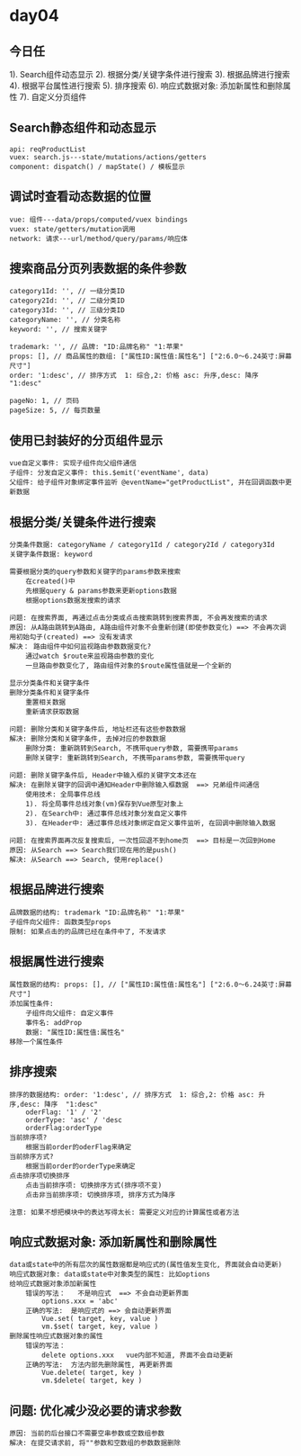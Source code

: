 # day04

## 今日任
  1). Search组件动态显示
  2). 根据分类/关键字条件进行搜索
  3). 根据品牌进行搜索
  4). 根据平台属性进行搜索
  5). 排序搜索
  6). 响应式数据对象: 添加新属性和删除属性
  7). 自定义分页组件

## Search静态组件和动态显示
	api: reqProductList
	vuex: search.js---state/mutations/actions/getters
	component: dispatch() / mapState() / 模板显示

## 调试时查看动态数据的位置
	vue: 组件---data/props/computed/vuex bindings
	vuex: state/getters/mutation调用
	network: 请求---url/method/query/params/响应体

## 搜索商品分页列表数据的条件参数
	category1Id: '', // 一级分类ID
	category2Id: '', // 二级分类ID
	category3Id: '', // 三级分类ID
	categoryName: '', // 分类名称
	keyword: '', // 搜索关键字

	trademark: '', // 品牌: "ID:品牌名称" "1:苹果"
	props: [], // 商品属性的数组: ["属性ID:属性值:属性名"] ["2:6.0～6.24英寸:屏幕尺寸"]
	order: '1:desc', // 排序方式  1: 综合,2: 价格 asc: 升序,desc: 降序  "1:desc"

	pageNo: 1, // 页码
	pageSize: 5, //	每页数量

## 使用已封装好的分页组件显示
	vue自定义事件: 实现子组件向父组件通信
	子组件: 分发自定义事件: this.$emit('eventName', data)
	父组件: 给子组件对象绑定事件监听 @eventName="getProductList", 并在回调函数中更新数据

## 根据分类/关键条件进行搜索
	分类条件数据: categoryName / category1Id / category2Id / category3Id
	关键字条件数据: keyword

	需要根据分类的query参数和关键字的params参数来搜索
		在created()中
		先根据query & params参数来更新options数据
		根据options数据发搜索的请求
	
	问题: 在搜索界面, 再通过点击分类或点击搜索跳转到搜索界面, 不会再发搜索的请求
	原因: 从A路由跳转到A路由, A路由组件对象不会重新创建(即使参数变化) ==> 不会再次调用初始勾子(created) ==> 没有发请求
	解决： 路由组件中如何监视路由参数数据变化?
		通过watch $route来监视路由参数的变化
		一旦路由参数变化了, 路由组件对象的$route属性值就是一个全新的

	显示分类条件和关键字条件
	删除分类条件和关键字条件
		重置相关数据
		重新请求获取数据

	问题: 删除分类和关键字条件后, 地址栏还有这些参数数据
	解决: 删除分类和关键字条件, 去掉对应的参数数据
		删除分类: 重新跳转到Search, 不携带query参数, 需要携带params
		删除关键字: 重新跳转到Search, 不携带params参数, 需要携带query

	问题: 删除关键字条件后, Header中输入框的关键字文本还在
	解决: 在删除关键字的回调中通知Header中删除输入框数据  ==> 兄弟组件间通信
		使用技术: 全局事件总线
		1). 将全局事件总线对象(vm)保存到Vue原型对象上
		2). 在Search中: 通过事件总线对象分发自定义事件
		3). 在Header中: 通过事件总线对象绑定自定义事件监听, 在回调中删除输入数据
	
	问题: 在搜索界面再次反复搜索后, 一次性回退不到home页  ==> 目标是一次回到Home
	原因: 从Search ==> Search我们现在用的是push()
	解决: 从Search ==> Search, 使用replace()
	
## 根据品牌进行搜索
	品牌数据的结构: trademark "ID:品牌名称" "1:苹果"
	子组件向父组件: 函数类型props
	限制: 如果点击的的品牌已经在条件中了, 不发请求

## 根据属性进行搜索
	属性数据的结构: props: [], // ["属性ID:属性值:属性名"] ["2:6.0～6.24英寸:屏幕尺寸"]
	添加属性条件:
		子组件向父组件: 自定义事件
		事件名: addProp
		数据: "属性ID:属性值:属性名"
	移除一个属性条件

## 排序搜索
	排序的数据结构: order: '1:desc', // 排序方式  1: 综合,2: 价格 asc: 升序,desc: 降序  "1:desc"
		oderFlag: '1' / '2'
		orderType: 'asc' / 'desc
		orderFlag:orderType
	当前排序项? 
		根据当前order的oderFlag来确定
	当前排序方式?
		根据当前order的orderType来确定
	点击排序项切换排序
		点击当前排序项: 切换排序方式(排序项不变)
		点击非当前排序项: 切换排序项, 排序方式为降序
	
	注意: 如果不想把模块中的表达写得太长: 需要定义对应的计算属性或者方法

## 响应式数据对象: 添加新属性和删除属性
	data或state中的所有层次的属性数据都是响应式的(属性值发生变化, 界面就会自动更新)
	响应式数据对象: data或state中对象类型的属性: 比如options
	给响应式数据对象添加新属性
		错误的写法：   不是响应式  ==> 不会自动更新界面
			options.xxx = 'abc' 
		正确的写法:  是响应式的 ==> 会自动更新界面
			Vue.set( target, key, value )
			vm.$set( target, key, value )
	删除属性响应式数据对象的属性
		错误的写法：   
			delete options.xxx   vue内部不知道, 界面不会自动更新
		正确的写法:  方法内部先删除属性, 再更新界面
			Vue.delete( target, key )
			vm.$delete( target, key )

## 问题: 优化减少没必要的请求参数
	原因: 当前的后台接口不需要空串参数或空数组参数
	解决: 在提交请求前, 将""参数和空数组的参数数据删除
